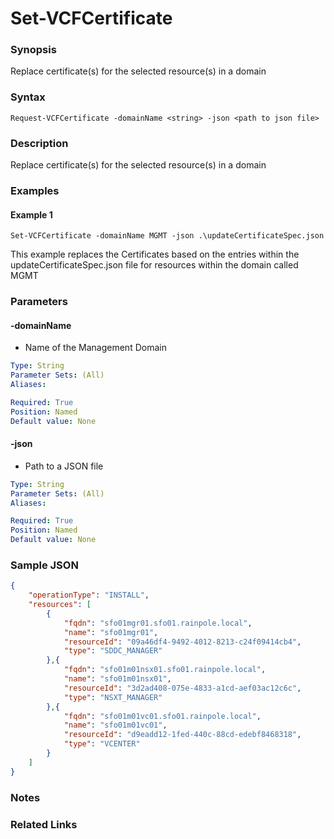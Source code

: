 # Set-VCFCertificate

### Synopsis
Replace certificate(s) for the selected resource(s) in a domain

### Syntax
```
Request-VCFCertificate -domainName <string> -json <path to json file>
```

### Description
Replace certificate(s) for the selected resource(s) in a domain

### Examples
#### Example 1
```
Set-VCFCertificate -domainName MGMT -json .\updateCertificateSpec.json
```
This example replaces the Certificates based on the entries within the updateCertificateSpec.json file for resources within the domain called MGMT

### Parameters

#### -domainName
- Name of the Management Domain

```yaml
Type: String
Parameter Sets: (All)
Aliases:

Required: True
Position: Named
Default value: None
```

#### -json
- Path to a JSON file

```yaml
Type: String
Parameter Sets: (All)
Aliases:

Required: True
Position: Named
Default value: None
```

### Sample JSON
```json
{
    "operationType": "INSTALL",
    "resources": [
		{
			"fqdn": "sfo01mgr01.sfo01.rainpole.local",
			"name": "sfo01mgr01",
			"resourceId": "09a46df4-9492-4012-8213-c24f09414cb4",
			"type": "SDDC_MANAGER"
		},{
			"fqdn": "sfo01m01nsx01.sfo01.rainpole.local",
			"name": "sfo01m01nsx01",
			"resourceId": "3d2ad408-075e-4833-a1cd-aef03ac12c6c",
			"type": "NSXT_MANAGER"
		},{
			"fqdn": "sfo01m01vc01.sfo01.rainpole.local",
			"name": "sfo01m01vc01",
			"resourceId": "d9eadd12-1fed-440c-88cd-edebf8468318",
			"type": "VCENTER"
		}
	]
}
```

### Notes

### Related Links

